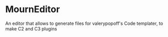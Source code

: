 # MournEditor
An editor that allows to generate files for valerypopoff's Code templater, to make C2 and C3 plugins
